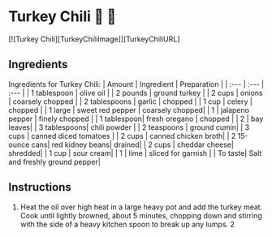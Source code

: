 # Turkey Chili :turkey: :turkey:

[![Turkey Chili][TurkeyChiliImage]][TurkeyChiliURL]


## Ingredients

Ingredients for Turkey Chili:
| Amount | Ingredient | Preparation |
| :--- | :--- | :--- |
| 1 tablespoon | olive oil |
| 2 pounds | ground turkey |
| 2 cups | onions | coarsely chopped |
| 2 tablespoons | garlic | chopped |
| 1 cup | celery | chopped |
| 1 large | sweet red pepper | coarsely chopped|
| 1 | jalapeno pepper | finely chopped |
| 1 tablespoon| fresh oregano | chopped |
| 2 | bay leaves|
| 3 tablespoons| chili powder |
| 2 teaspoons | ground cumin|
| 3 cups | canned diced tomatoes |
| 2 cups | canned chicken broth|
| 2 15-ounce cans| red kidney beans| drained|
| 2 cups | cheddar cheese| shredded|
| 1 cup | sour cream|
| 1 | lime | sliced for garnish |
| To taste| Salt and freshly ground pepper|


## Instructions

1. Heat the oil over high heat in a large heavy pot and add the turkey meat. Cook until lightly browned, about 5 minutes, chopping down and stirring with the side of a heavy kitchen spoon to break up any lumps.
2